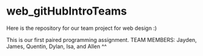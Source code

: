 # web_gitHubIntroTeams
Here is the repository for our team project for web design :) 

This is our first paired programming assignment. 
TEAM MEMBERS: 
Jayden, James, Quentin, Dylan, Isa, and Allen ^^

